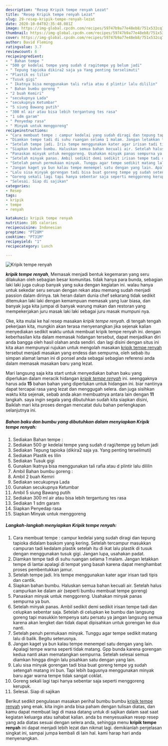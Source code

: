 ```yaml
---
description: "Resep Kripik tempe renyah Lezat"
title: "Resep Kripik tempe renyah Lezat"
slug: 29-resep-kripik-tempe-renyah-lezat
date: 2020-10-04T02:35:48.081Z
image: https://img-global.cpcdn.com/recipes/59747b9a77e48eb8/751x532cq70/kripik-tempe-renyah-foto-resep-utama.jpg
thumbnail: https://img-global.cpcdn.com/recipes/59747b9a77e48eb8/751x532cq70/kripik-tempe-renyah-foto-resep-utama.jpg
cover: https://img-global.cpcdn.com/recipes/59747b9a77e48eb8/751x532cq70/kripik-tempe-renyah-foto-resep-utama.jpg
author: David Fleming
ratingvalue: 3.7
reviewcount: 6
recipeingredient:
- " Bahan tempe "
- "500 gr kedelai tempe yang sudah d ragitempe yg belum jadi"
- " Tepung tapioka dikira2 saja ya Yang penting terselimuti"
- "Plastik es lilin"
- "Tusuk gigi"
- " Ikatnya bisa menggunakan tali rafia atau d plintir lalu dililin"
- " Bahan bumbu goreng "
- "2 buah Kemiri"
- "secukupnya Lada"
- "secukupnya Ketumbar"
- "5 siung Bawang putih"
- "300 ml air atau bisa lebih tergantung tes rasa"
- "1 sdm garam"
- " Penyedap rasa"
- " Minyak untuk menggoreng"
recipeinstructions:
- "Cara membuat tempe : campur kedelai yang sudah diragi dan tepung tapioka didalam baskom yang kering. Setelah tercampur masukkan campuran tadi kedalam plastik setelah itu di ikat lalu plastik di tusuk dengan menggunakan tusuk gigi. Jangan lupa, usahakan padat."
- "Diamkan tempe tadi di suhu ruangan selama 1 malam. Jangan letakkan tempe di lantai apalagi di tempat yang basah karena dapat menghambat proses pembentukkan jamur."
- "Setelah tempe jadi. Iris tempe menggunakan kater agar irisan tadi tipis dan cantik."
- "Siapkan bahan bumbu. Haluskan semua bahan kecuali air. Setelah halus campurkan ke dalam air (seperti bumbu membuat tempe goreng)"
- "Panaskan minyak untuk menggoreng. Usahakan minyak panas sempurna ya bun."
- "Setelah minyak panas. Ambil sedikit demi sedikit irisan tempe tadi dan celupkan sebentar saja. Setelah di celupkan ke bumbu dan langsung goreng tapi masukkin tempenya satu persatu ya jangan langsung semua karena akan lengket dan tidak dapat dipisahkan untuk gorengan ke dua nanti."
- "Setelah penuh permukaan minyak. Tunggu agar tempe sedikit matang lalu di balik. Begitu seterusnya."
- "Jangan kaget ya bun kalau tempe menempel satu dengan yang lain. Apalagi tempe warna seperti tidak matang. Gpp bunda karena gorengan kedua nanti akan mematangkan sempurna. Setelah selesai semua diamkan hingga dingin lalu pisahkan satu dengan yang lain."
- "Lalu sisa minyak gorengan tadi bisa buat goreng tempe yg sudah setengah matang ini bun. Tapi lebih bagusnya menggunakan minyak baru agar warna tempe tidak sangat coklat."
- "Goreng sekali lagi tapi hanya sebentar saja seperti menggoreng kerupuk."
- "Selesai. Siap di sajikan"
categories:
- Resep
tags:
- kripik
- tempe
- renyah

katakunci: kripik tempe renyah 
nutrition: 105 calories
recipecuisine: Indonesian
preptime: "PT28M"
cooktime: "PT31M"
recipeyield: "1"
recipecategory: Lunch

---
```



![Kripik tempe renyah](https://img-global.cpcdn.com/recipes/59747b9a77e48eb8/751x532cq70/kripik-tempe-renyah-foto-resep-utama.jpg)

<b><i>kripik tempe renyah</i></b>, Memasak menjadi bentuk kegemaran yang seru dilakukan oleh sebagian besar komunitas. tidak hanya para bunda, sebagian laki laki juga cukup banyak yang suka dengan kegiatan ini. walau hanya untuk sekedar seru seruan dengan rekan atau memang sudah menjadi passion dalam dirinya. tak heran dalam dunia chef sekarang tidak sedikit ditemukan laki laki dengan kemampuan memasak yang luar biasa, dan banyak juga kita jumpai di banyak warung makan dan restoran yang mempekerjakan juru masak laki laki sebagai juru masak mumpuni nya.



Oke, kita mulai ke hal resep masakan <i>kripik tempe renyah</i>. di tengah tengah pekerjaan kita, mungkin akan terasa menyenangkan jika sejenak kalian menyediakan sedikit waktu untuk membuat kripik tempe renyah ini. dengan keberhasilan kita dalam memasak hidangan tersebut, dapat menjadikan diri anda bangga oleh hasil olahan anda sendiri. dan lagi disini dengan situs ini kita akan mempunyai rujukan untuk mengolah masakan <u>kripik tempe renyah</u> tersebut menjadi masakan yang endess dan sempurna, oleh sebab itu simpan alamat laman ini di ponsel anda sebagai sebagian referensi anda dalam memasak masakan baru yang lezat.


Mari langsung saja kita start untuk menyediakan bahan baku yang diperlukan dalam meracik hidangan <u><i>kripik tempe renyah</i></u> ini. seenggaknya harus ada <b>15</b> bahan bahan yang diperlukan untuk hidangan ini. biar nantinya dapat tercapai rasa yang lezat dan menggugah selera. dan juga sisihkan waktu kita sejenak, sebab anda akan membuatnya antara lain dengan <b>11</b> langkah. saya ingin segala yang dibutuhkan sudah kita siapkan disini, Baiklah mari kita proses dengan mencatat dulu bahan perlengkapan selanjutnya ini.

<!--inarticleads1-->

##### Bahan baku dan bumbu yang dibutuhkan dalam menyiapkan Kripik tempe renyah:

1. Sediakan  Bahan tempe :
1. Sediakan 500 gr kedelai tempe yang sudah d ragi/tempe yg belum jadi
1. Sediakan  Tepung tapioka (dikira2 saja ya. Yang penting terselimuti)
1. Sediakan Plastik es lilin
1. Sediakan Tusuk gigi
1. Gunakan  Ikatnya bisa menggunakan tali rafia atau d plintir lalu dililin
1. Ambil  Bahan bumbu goreng :
1. Ambil 2 buah Kemiri
1. Sediakan secukupnya Lada
1. Gunakan secukupnya Ketumbar
1. Ambil 5 siung Bawang putih
1. Sediakan 300 ml air atau bisa lebih tergantung tes rasa
1. Sediakan 1 sdm garam
1. Siapkan  Penyedap rasa
1. Siapkan  Minyak untuk menggoreng




<!--inarticleads2-->

##### Langkah-langkah menyiapkan Kripik tempe renyah:

1. Cara membuat tempe : campur kedelai yang sudah diragi dan tepung tapioka didalam baskom yang kering. Setelah tercampur masukkan campuran tadi kedalam plastik setelah itu di ikat lalu plastik di tusuk dengan menggunakan tusuk gigi. Jangan lupa, usahakan padat.
1. Diamkan tempe tadi di suhu ruangan selama 1 malam. Jangan letakkan tempe di lantai apalagi di tempat yang basah karena dapat menghambat proses pembentukkan jamur.
1. Setelah tempe jadi. Iris tempe menggunakan kater agar irisan tadi tipis dan cantik.
1. Siapkan bahan bumbu. Haluskan semua bahan kecuali air. Setelah halus campurkan ke dalam air (seperti bumbu membuat tempe goreng)
1. Panaskan minyak untuk menggoreng. Usahakan minyak panas sempurna ya bun.
1. Setelah minyak panas. Ambil sedikit demi sedikit irisan tempe tadi dan celupkan sebentar saja. Setelah di celupkan ke bumbu dan langsung goreng tapi masukkin tempenya satu persatu ya jangan langsung semua karena akan lengket dan tidak dapat dipisahkan untuk gorengan ke dua nanti.
1. Setelah penuh permukaan minyak. Tunggu agar tempe sedikit matang lalu di balik. Begitu seterusnya.
1. Jangan kaget ya bun kalau tempe menempel satu dengan yang lain. Apalagi tempe warna seperti tidak matang. Gpp bunda karena gorengan kedua nanti akan mematangkan sempurna. Setelah selesai semua diamkan hingga dingin lalu pisahkan satu dengan yang lain.
1. Lalu sisa minyak gorengan tadi bisa buat goreng tempe yg sudah setengah matang ini bun. Tapi lebih bagusnya menggunakan minyak baru agar warna tempe tidak sangat coklat.
1. Goreng sekali lagi tapi hanya sebentar saja seperti menggoreng kerupuk.
1. Selesai. Siap di sajikan




Berikut sedikit pengulasan masakan perihal bumbu bumbu <u>kripik tempe renyah</u> yang enak. kita ingin anda bisa paham dengan tulisan diatas, dan kamu dapat membuat lagi di masa datang untuk di sajikan dalam saat saat kegiatan keluarga atau sahabat kalian. anda bs menyesuaikan resep resep yang ada diatas sesuai dengan selera anda, sehingga menu <b>kripik tempe renyah</b> ini dapat menjadi lebih lezat dan nikmat lagi. demikianlah penjelasan singkat ini, sampai jumpa kembali di lain hal. kami harap hari anda menyenangkan.

